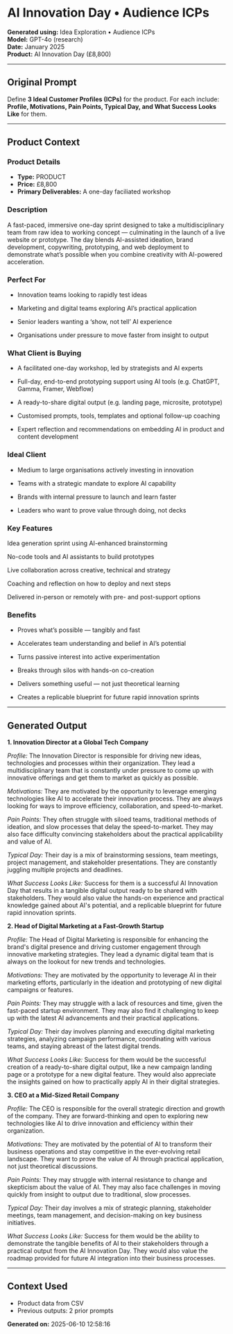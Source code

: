 # AI Innovation Day • Audience ICPs

**Generated using:** Idea Exploration • Audience ICPs  
**Model:** GPT-4o (research)  
**Date:** January 2025  
**Product:** AI Innovation Day (£8,800)

---

## Original Prompt
Define **3 Ideal Customer Profiles (ICPs)** for the product. For each include: **Profile, Motivations, Pain Points, Typical Day, and What Success Looks Like** for them.

---

## Product Context

### **Product Details**
- **Type:** PRODUCT
- **Price:** £8,800
- **Primary Deliverables:** A one-day faciliated workshop

### **Description**
A fast-paced, immersive one-day sprint designed to take a multidisciplinary team from raw idea to working concept — culminating in the launch of a live website or prototype. The day blends AI-assisted ideation, brand development, copywriting, prototyping, and web deployment to demonstrate what’s possible when you combine creativity with AI-powered acceleration.

### **Perfect For**
- Innovation teams looking to rapidly test ideas

- Marketing and digital teams exploring AI’s practical application

- Senior leaders wanting a ‘show, not tell’ AI experience

- Organisations under pressure to move faster from insight to output

### **What Client is Buying**
- A facilitated one-day workshop, led by strategists and AI experts

- Full-day, end-to-end prototyping support using AI tools (e.g. ChatGPT, Gamma, Framer, Webflow)

- A ready-to-share digital output (e.g. landing page, microsite, prototype)

- Customised prompts, tools, templates and optional follow-up coaching

- Expert reflection and recommendations on embedding AI in product and content development

### **Ideal Client**
- Medium to large organisations actively investing in innovation

- Teams with a strategic mandate to explore AI capability

- Brands with internal pressure to launch and learn faster

- Leaders who want to prove value through doing, not decks

### **Key Features**
Idea generation sprint using AI-enhanced brainstorming

No-code tools and AI assistants to build prototypes

Live collaboration across creative, technical and strategy 

Coaching and reflection on how to deploy and next steps 

Delivered in-person or remotely with pre- and post-support options

### **Benefits**
- Proves what’s possible — tangibly and fast

- Accelerates team understanding and belief in AI’s potential

- Turns passive interest into active experimentation

- Breaks through silos with hands-on co-creation

- Delivers something useful — not just theoretical learning

- Creates a replicable blueprint for future rapid innovation sprints

---

## Generated Output

**1. Innovation Director at a Global Tech Company**

*Profile:* 
The Innovation Director is responsible for driving new ideas, technologies and processes within their organization. They lead a multidisciplinary team that is constantly under pressure to come up with innovative offerings and get them to market as quickly as possible.

*Motivations:* 
They are motivated by the opportunity to leverage emerging technologies like AI to accelerate their innovation process. They are always looking for ways to improve efficiency, collaboration, and speed-to-market.

*Pain Points:* 
They often struggle with siloed teams, traditional methods of ideation, and slow processes that delay the speed-to-market. They may also face difficulty convincing stakeholders about the practical applicability and value of AI.

*Typical Day:* 
Their day is a mix of brainstorming sessions, team meetings, project management, and stakeholder presentations. They are constantly juggling multiple projects and deadlines.

*What Success Looks Like:* 
Success for them is a successful AI Innovation Day that results in a tangible digital output ready to be shared with stakeholders. They would also value the hands-on experience and practical knowledge gained about AI's potential, and a replicable blueprint for future rapid innovation sprints.

**2. Head of Digital Marketing at a Fast-Growth Startup**

*Profile:* 
The Head of Digital Marketing is responsible for enhancing the brand's digital presence and driving customer engagement through innovative marketing strategies. They lead a dynamic digital team that is always on the lookout for new trends and technologies.

*Motivations:* 
They are motivated by the opportunity to leverage AI in their marketing efforts, particularly in the ideation and prototyping of new digital campaigns or features.

*Pain Points:* 
They may struggle with a lack of resources and time, given the fast-paced startup environment. They may also find it challenging to keep up with the latest AI advancements and their practical applications.

*Typical Day:* 
Their day involves planning and executing digital marketing strategies, analyzing campaign performance, coordinating with various teams, and staying abreast of the latest digital trends.

*What Success Looks Like:* 
Success for them would be the successful creation of a ready-to-share digital output, like a new campaign landing page or a prototype for a new digital feature. They would also appreciate the insights gained on how to practically apply AI in their digital strategies.

**3. CEO at a Mid-Sized Retail Company**

*Profile:* 
The CEO is responsible for the overall strategic direction and growth of the company. They are forward-thinking and open to exploring new technologies like AI to drive innovation and efficiency within their organization.

*Motivations:* 
They are motivated by the potential of AI to transform their business operations and stay competitive in the ever-evolving retail landscape. They want to prove the value of AI through practical application, not just theoretical discussions.

*Pain Points:* 
They may struggle with internal resistance to change and skepticism about the value of AI. They may also face challenges in moving quickly from insight to output due to traditional, slow processes.

*Typical Day:* 
Their day involves a mix of strategic planning, stakeholder meetings, team management, and decision-making on key business initiatives.

*What Success Looks Like:* 
Success for them would be the ability to demonstrate the tangible benefits of AI to their stakeholders through a practical output from the AI Innovation Day. They would also value the roadmap provided for future AI integration into their business processes.

---

## Context Used
- Product data from CSV
- Previous outputs: 2 prior prompts

**Generated on:** 2025-06-10 12:58:16
